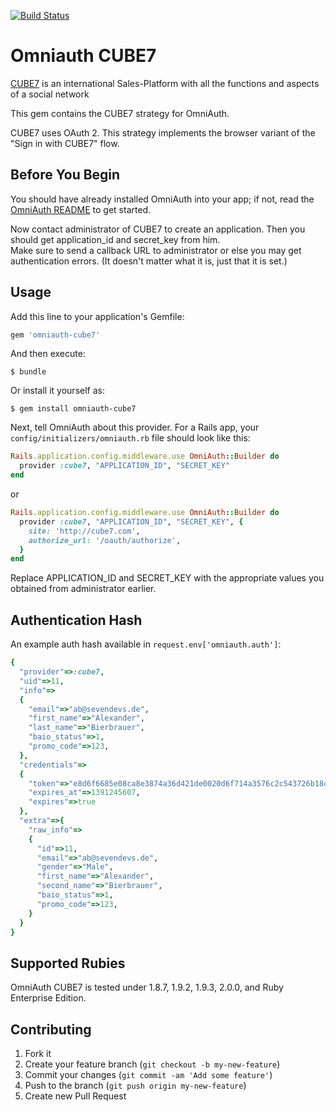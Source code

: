 [![Build Status](https://travis-ci.org/siera26/omniauth-cube7.png?branch=master)](https://travis-ci.org/siera26/omniauth-cube7)

# Omniauth CUBE7

[CUBE7](http://cube7.com) is an international Sales-Platform with all the functions and aspects of a social network
 
This gem contains the CUBE7 strategy for OmniAuth.

CUBE7 uses OAuth 2. This strategy implements the browser variant of the "Sign in with CUBE7" flow.

## Before You Begin

You should have already installed OmniAuth into your app; if not, read the [OmniAuth README](https://github.com/intridea/omniauth) to get started.

Now contact administrator of CUBE7 to create an application. Then you should get application_id and secret_key from him.  
Make sure to send a callback URL to administrator or else you may get authentication errors. (It doesn't matter what it is, just that it is set.)

## Usage

Add this line to your application's Gemfile:

```ruby
gem 'omniauth-cube7'
```

And then execute:

    $ bundle

Or install it yourself as:

    $ gem install omniauth-cube7

Next, tell OmniAuth about this provider. For a Rails app, your `config/initializers/omniauth.rb` file should look like this:

```ruby
Rails.application.config.middleware.use OmniAuth::Builder do
  provider :cube7, "APPLICATION_ID", "SECRET_KEY"
end
```

or

```ruby
Rails.application.config.middleware.use OmniAuth::Builder do
  provider :cube7, "APPLICATION_ID", "SECRET_KEY", {
    site: 'http://cube7.com',
    authorize_url: '/oauth/authorize',
  }
end
```

Replace APPLICATION_ID and SECRET_KEY with the appropriate values you obtained from administrator earlier.

## Authentication Hash

An example auth hash available in `request.env['omniauth.auth']`:

```ruby
{
  "provider"=>:cube7,
  "uid"=>11,
  "info"=>
  {
    "email"=>"ab@sevendevs.de",
    "first_name"=>"Alexander",
    "last_name"=>"Bierbrauer",
    "baio_status"=>1,
    "promo_code"=>123,
  },
  "credentials"=>
  {
    "token"=>"e8d6f6685e08ca8e3874a36d421de0020d6f714a3576c2c543726b18d5c3ce89",
    "expires_at"=>1391245607,
    "expires"=>true
  },
  "extra"=>{
    "raw_info"=>
    {
      "id"=>11,
      "email"=>"ab@sevendevs.de",
      "gender"=>"Male",
      "first_name"=>"Alexander",
      "second_name"=>"Bierbrauer",
      "baio_status"=>1,
      "promo_code"=>123,
    }
  }
}
```

## Supported Rubies

OmniAuth CUBE7 is tested under 1.8.7, 1.9.2, 1.9.3, 2.0.0, and Ruby Enterprise Edition.

## Contributing

1. Fork it
2. Create your feature branch (`git checkout -b my-new-feature`)
3. Commit your changes (`git commit -am 'Add some feature'`)
4. Push to the branch (`git push origin my-new-feature`)
5. Create new Pull Request
